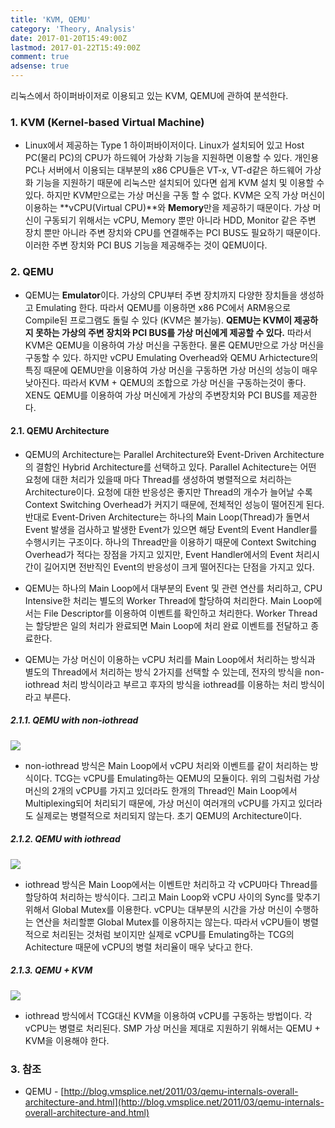 ```yaml
---
title: 'KVM, QEMU'
category: 'Theory, Analysis'
date: 2017-01-20T15:49:00Z
lastmod: 2017-01-22T15:49:00Z
comment: true
adsense: true
---
```


리눅스에서 하이퍼바이저로 이용되고 있는 KVM, QEMU에 관하여 분석한다.

### 1. KVM (Kernel-based Virtual Machine)

* Linux에서 제공하는 Type 1 하이퍼바이저이다. Linux가 설치되어 있고 Host PC(물리 PC)의 CPU가 하드웨어 가상화 기능을 지원하면 이용할 수 있다. 개인용 PC나 서버에서 이용되는 대부분의 x86 CPU들은 VT-x, VT-d같은 하드웨어 가상화 기능을 지원하기 때문에 리눅스만 설치되어 있다면 쉽게 KVM 설치 및 이용할 수 있다. 하지만 KVM만으로는 가상 머신을 구동 할 수 없다. KVM은 오직 가상 머신이 이용하는 **vCPU(Virtual CPU)**와 **Memory**만을 제공하기 때문이다. 가상 머신이 구동되기 위해서는 vCPU, Memory 뿐만 아니라 HDD, Monitor 같은 주변 장치 뿐만 아니라 주변 장치와 CPU를 연결해주는 PCI BUS도 필요하기 때문이다. 이러한 주변 장치와 PCI BUS 기능을 제공해주는 것이 QEMU이다.

### 2. QEMU

* QEMU는 **Emulator**이다. 가상의 CPU부터 주변 장치까지 다양한 장치들을 생성하고 Emulating 한다. 따라서 QEMU를 이용하면 x86 PC에서 ARM용으로 Compile된 프로그램도 돌릴 수 있다 (KVM은 불가능). **QEMU는 KVM이 제공하지 못하는 가상의 주변 장치와 PCI BUS를 가상 머신에게 제공할 수 있다.** 따라서 KVM은 QEMU을 이용하여 가상 머신을 구동한다. 물론 QEMU만으로 가상 머신을 구동할 수 있다. 하지만 vCPU Emulating Overhead와 QEMU Arhictecture의 특징 때문에 QEMU만을 이용하여 가상 머신을 구동하면 가상 머신의 성능이 매우 낮아진다. 따라서 KVM + QEMU의 조합으로 가상 머신을 구동하는것이 좋다. XEN도 QEMU를 이용하여 가상 머신에게 가상의 주변장치와 PCI BUS를 제공한다.

#### 2.1. QEMU Architecture

* QEMU의 Architecture는 Parallel Architecture와 Event-Driven Architecture의 결함인 Hybrid Architecture를 선택하고 있다. Parallel Achitecture는 어떤 요청에 대한 처리가 있을때 마다 Thread를 생성하여 병렬적으로 처리하는 Architecture이다. 요청에 대한 반응성은 좋지만 Thread의 개수가 늘어날 수록 Context Switching Overhead가 커지기 때문에, 전체적인 성능이 떨어진게 된다. 반대로 Event-Driven Architecture는 하나의 Main Loop(Thread)가 돌면서 Event 발생을 검사하고 발생한 Event가 있으면 해당 Event의 Event Handler를 수행시키는 구조이다. 하나의 Thread만을 이용하기 때문에 Context Switching Overhead가 적다는 장점을 가지고 있지만, Event Handler에서의 Event 처리시간이 길어지면 전반직인 Event의 반응성이 크게 떨어진다는 단점을 가지고 있다.

* QEMU는 하나의 Main Loop에서 대부분의 Event 및 관련 연산를 처리하고, CPU Intensive한 처리는 별도의 Worker Thread에 할당하여 처리한다. Main Loop에서는 File Descriptor를 이용하여 이벤트를 확인하고 처리한다. Worker Thread는 할당받은 일의 처리가 완료되면 Main Loop에 처리 완료 이벤트를 전달하고 종료한다.

* QEMU는 가상 머신이 이용하는 vCPU 처리를 Main Loop에서 처리하는 방식과 별도의 Thread에서 처리하는 방식 2가지를 선택할 수 있는데, 전자의 방식을 non-iothread 처리 방식이라고 부르고 후자의 방식을 iothread를 이용하는 처리 방식이라고 부른다.



##### 2.1.1. QEMU with non-iothread

![]({{site.baseurl}}/images/theory_analysis/KVM_QEMU/QEMU_non-iothread.PNG)

* non-iothread 방식은 Main Loop에서 vCPU 처리와 이벤트를 같이 처리하는 방식이다. TCG는 vCPU를 Emulating하는 QEMU의 모듈이다. 위의 그림처럼 가상 머신의 2개의 vCPU를 가지고 있더라도 한개의 Thread인 Main Loop에서 Multiplexing되어 처리되기 때문에, 가상 머신이 여러개의 vCPU를 가지고 있더라도 실제로는 병렬적으로 처리되지 않는다. 초기 QEMU의 Architecture이다.

##### 2.1.2. QEMU with iothread

![]({{site.baseurl}}/images/theory_analysis/KVM_QEMU/QEMU_iothread.PNG)

* iothread 방식은 Main Loop에서는 이벤트만 처리하고 각 vCPU마다 Thread를 할당하여 처리하는 방식이다. 그리고 Main Loop와 vCPU 사이의 Sync를 맞추기 위해서 Global Mutex를 이용한다. vCPU는 대부분의 시간을 가상 머신이 수행하는 연산을 처리할뿐 Global Mutex를 이용하지는 않는다. 따라서 vCPU들이 병렬적으로 처리된는 것처럼 보이지만 실제로 vCPU를 Emulating하는 TCG의 Achitecture 때문에 vCPU의 병렬 처리율이 매우 낮다고 한다.

##### 2.1.3. QEMU + KVM

![]({{site.baseurl}}/images/theory_analysis/KVM_QEMU/QEMU_KVM.PNG)

* iothread 방식에서 TCG대신 KVM을 이용하여 vCPU를 구동하는 방법이다. 각 vCPU는 병렬로 처리된다. SMP 가상 머신을 제대로 지원하기 위해서는 QEMU + KVM을 이용해야 한다.

### 3. 참조

* QEMU - [http://blog.vmsplice.net/2011/03/qemu-internals-overall-architecture-and.html](http://blog.vmsplice.net/2011/03/qemu-internals-overall-architecture-and.html)
